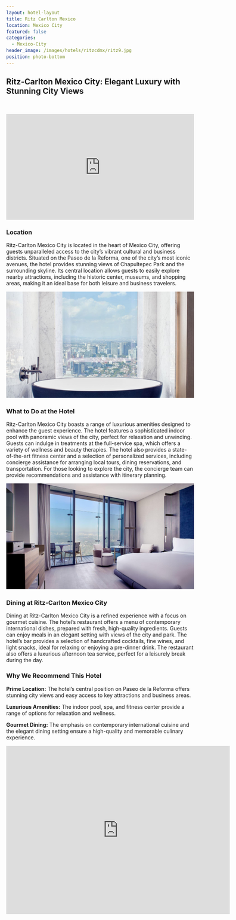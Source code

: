 ```yaml
---
layout: hotel-layout
title: Ritz Carlton Mexico
location: Mexico City
featured: false
categories:
  - Mexico-City
header_image: /images/hotels/ritzcdmx/ritz9.jpg
position: photo-bottom
---
```

## Ritz-Carlton Mexico City: Elegant Luxury with Stunning City Views

&nbsp;

<style>.embed-container { position: relative; padding-bottom: 56.25%; height: 0; overflow: hidden; max-width: 100%; } .embed-container iframe, .embed-container object, .embed-container embed { position: absolute; top: 0; left: 0; width: 100%; height: 100%; }</style>

<div class="embed-container"><iframe src="https://www.youtube.com/embed/qD12-NXoyyo" frameborder="0" allowfullscreen=""></iframe></div>

### Location

Ritz-Carlton Mexico City is located in the heart of Mexico City, offering guests unparalleled access to the city’s vibrant cultural and business districts. Situated on the Paseo de la Reforma, one of the city’s most iconic avenues, the hotel provides stunning views of Chapultepec Park and the surrounding skyline. Its central location allows guests to easily explore nearby attractions, including the historic center, museums, and shopping areas, making it an ideal base for both leisure and business travelers.

![](/images/hotels/ritzcdmx/ritzcdmx3.jpeg)

### What to Do at the Hotel

Ritz-Carlton Mexico City boasts a range of luxurious amenities designed to enhance the guest experience. The hotel features a sophisticated indoor pool with panoramic views of the city, perfect for relaxation and unwinding. Guests can indulge in treatments at the full-service spa, which offers a variety of wellness and beauty therapies. The hotel also provides a state-of-the-art fitness center and a selection of personalized services, including concierge assistance for arranging local tours, dining reservations, and transportation. For those looking to explore the city, the concierge team can provide recommendations and assistance with itinerary planning.

![](/images/hotels/ritzcdmx/ritzcdmx1.jpeg)

### Dining at Ritz-Carlton Mexico City

Dining at Ritz-Carlton Mexico City is a refined experience with a focus on gourmet cuisine. The hotel’s restaurant offers a menu of contemporary international dishes, prepared with fresh, high-quality ingredients. Guests can enjoy meals in an elegant setting with views of the city and park. The hotel’s bar provides a selection of handcrafted cocktails, fine wines, and light snacks, ideal for relaxing or enjoying a pre-dinner drink. The restaurant also offers a luxurious afternoon tea service, perfect for a leisurely break during the day.

### Why We Recommend This Hotel

**Prime Location:** The hotel’s central position on Paseo de la Reforma offers stunning city views and easy access to key attractions and business areas.&nbsp;

**Luxurious Amenities:** The indoor pool, spa, and fitness center provide a range of options for relaxation and wellness.&nbsp;

**Gourmet Dining:** The emphasis on contemporary international cuisine and the elegant dining setting ensure a high-quality and memorable culinary experience.&nbsp;

<div class='map-container center'>

<iframe src="https://www.google.com/maps/embed?pb=!1m18!1m12!1m3!1d3762.7304850799956!2d-99.17833948878615!3d19.424047540877357!2m3!1f0!2f0!3f0!3m2!1i1024!2i768!4f13.1!3m3!1m2!1s0x85d1fff725887761%3A0xa4a9f1f765141946!2sThe%20Ritz-Carlton%2C%20Mexico%20City!5e0!3m2!1ses!2smx!4v1723603798458!5m2!1ses!2smx" width="600" height="450" style="border:0;" allowfullscreen="" loading="lazy" referrerpolicy="no-referrer-when-downgrade"></iframe>

</div>
&nbsp;